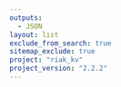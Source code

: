 ```yaml
---
outputs:
  - JSON
layout: list
exclude_from_search: true
sitemap_exclude: true
project: "riak_kv"
project_version: "2.2.2"
---
```



